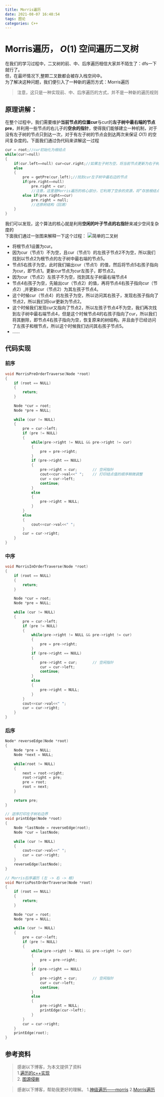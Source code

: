 ```yaml
---
title: Morris遍历
date: 2021-08-07 16:48:54
tags: 图论  
categories: C++
---
```


# Morris遍历， $O(1)$ 空间遍历二叉树  

在我们的学习过程中，二叉树的前、中、后序遍历相信大家并不陌生了：dfs一下就行了。  
但，在最坏情况下,整颗二叉数都会被存入栈空间中。  
为了解决这种问题，我们便引入了一种新的遍历方式：Morris遍历  
> 注意，这只是一种实现前、中、后序遍历的方式，并不是一种新的遍历规则   

<!--more-->

## 原理讲解：  
在整个过程中，我们需要维护**当前节点的位置cur**与cur的**左子树中最右端的节点pre**，并利用一些节点的右儿子的**空余的指针**，使得我们能够建立一种机制，对于没有左子树的节点只到达一次，对于有左子树的节点会到达两次来保证 $O(1)$ 的空间复杂度的。下面我们通过伪代码来讲解这一过程  
```cpp
cur = root;//cur初始化为根结点
while(cur!=null)
{
    if(cur.left==null) cur=cur.right;//如果左子树为空，将当前节点更新为右子树根结点
    else
    {
        pre = getPre(cur.left);//找到cur左子树中最右边的节点  
        if(pre.right==null)
            pre.right = cur;
            //注意，这里是Morris遍历的核心部分，它利用了空余的资源，将“存放根结点”的任务无需额外空间便完成了
        else if(pre.right==cur)
            pre.right = null;
            //还原树结构（回溯）
    }
}
``` 

我们可以发现，这个算法的核心就是利用**空闲的叶子节点的右指针**来减少空间复杂度的   
下面我们通过一张图来解释一下这个过程：
![简单的二叉树](20200216151818405.png)
- 将根节点1设置为cur。
- 因为cur（节点1）不为空，且cur（节点1）的左孩子节点2不为空，所以我们找到以节点2为根节点的左子树中最右端的节点5。
- 节点5右孩子为空，此时我们输出cur（节点1）的值，然后将节点5右孩子指向为cur，即节点1。更新cur节点为cur左孩子，即节点2。
- 因为cur（节点2）左孩子不为空，找到其左子树最右端节点4
- 节点4右孩子为空，先输出cur（节点2）的值，再将节点4右孩子指向cur（节点2）,并更新cur（节点2）为其左孩子节点4。
- 这个时候cur（节点4）的左孩子为空，所以访问其右孩子，发现右孩子指向了节点2，所以我们将cur更新为节点2。
- 这个时候我们发现cur又指向了节点2，所以左孩子节点4不为空，我们再次找到左子树中最右端节点4，但是这个时候节点4的右孩子指向了cur，所以我们将其删除，即节点4右孩子指向为空，恢复原来的树结构。并且由于已经访问了左孩子和根节点，所以这个时候我们访问其右孩子节点5。
- ……  
## 代码实现
### 前序
```cpp
void MorrisPreOrderTraverse(Node *root)
{
	if (root == NULL)
	{
		return;
	}
 
	Node *cur = root;
	Node *pre = NULL;
 
	while (cur != NULL)
	{
		pre = cur->left;
		if (pre != NULL)
		{
			while(pre->right != NULL && pre->right != cur)
			{
				pre = pre->right;
			}
			if (pre->right == NULL)
			{
				pre->right = cur;		// 空闲指针
				cout<<cur->val<<" ";	// 打印结点值的顺序稍微调整
				cur = cur->left;
				continue;
			}
			else
			{
				pre->right = NULL;
			}
		}
		else
		{
			cout<<cur->val<<" ";
		}
		cur = cur->right;
	}
}
```
### 中序  
```cpp
void MorrisInOrderTraverse(Node *root)
{
	if (root == NULL)
	{
		return;
	}
 
	Node *cur = root;
	Node *pre = NULL;
 
	while (cur != NULL)
	{
		pre = cur->left;
		if (pre != NULL)
		{
			while(pre->right != NULL && pre->right != cur)
			{
				pre = pre->right;
			}
			if (pre->right == NULL)
			{
				pre->right = cur;		// 空闲指针
				cur = cur->left;
				continue;
			}
			else
			{
				pre->right = NULL;
			}
		}
		cout<<cur->val<<" ";
		cur = cur->right;
	}
}
```
### 后序
```cpp
Node* reverseEdge(Node *root)
{
	Node *pre = NULL;
	Node *next = NULL;
 
	while(root != NULL)
	{
		next = root->right;
		root->right = pre;
		pre = root;
		root = next;
	}
 
	return pre;
}
 
// 逆序打印左子树右边界
void printEdge(Node *root)
{
	Node *lastNode = reverseEdge(root);
	Node *cur = lastNode;
 
	while (cur != NULL)
	{
		cout<<cur->val<<" ";
		cur = cur->right;
	}
	reverseEdge(lastNode);
}
 
// Morris后序遍历 (左 -> 右 -> 根)
void MorrisPostOrderTraverse(Node *root)
{
	if (root == NULL)
	{
		return;
	}
 
	Node *cur = root;
	Node *pre = NULL;
 
	while (cur != NULL)
	{
		pre = cur->left;
		if (pre != NULL)
		{
			while(pre->right != NULL && pre->right != cur)
			{
				pre = pre->right;
			}
			if (pre->right == NULL)
			{
				pre->right = cur;		// 空闲指针
				cur = cur->left;
				continue;
			}
			else
			{
				pre->right = NULL;
				printEdge(cur->left);
			}
		}
		cur = cur->right;
	}
	printEdge(root);
}
```

## 参考资料  
>感谢以下博客，为本文提供了资料  
>1.[遍历的c++实现](https://leetcode-cn.com/problems/find-mode-in-binary-search-tree/solution/xiang-jie-cshi-xian-morriszhong-xu-bian-li-jie-fa-/)   
>2. [图源侵删](https://blog.csdn.net/danmo_wuhen/article/details/104339630)  

> 感谢以下博客，帮助我更好的理解。
>1.[神级遍历——morris](https://zhuanlan.zhihu.com/p/101321696)
>2.[Morris遍历](https://blog.csdn.net/weixin_42638946/article/details/118788173)

